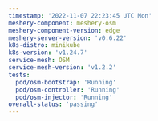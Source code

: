 ```yaml
---
timestamp: '2022-11-07 22:23:45 UTC Mon'
meshery-component: meshery-osm
meshery-component-version: edge
meshery-server-version: 'v0.6.22'
k8s-distro: minikube
k8s-version: 'v1.24.7'
service-mesh: OSM
service-mesh-version: 'v1.2.2'
tests:
  pod/osm-bootstrap: 'Running'
  pod/osm-controller: 'Running'
  pod/osm-injector: 'Running'
overall-status: 'passing'
---
```

